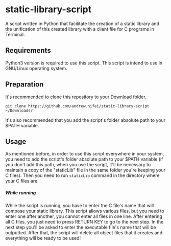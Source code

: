 # static-library-script
A script written in Python that facilitate the creation of a static library and the unification of this created library with a client file for C programs in Terminal.

## Requirements
Python3 version is required to use this script. This script is intend to use in GNU/Linux operating system.

## Preparation
It's recommended to clone this repository to your Download folder.

```
git clone https://github.com/andrewunifei/static-library-script ~/Downloads/
```
It's also recommended that you add the script's folder absolute path to your $PATH variable.

## Usage
As mentioned before, in order to use this script everywhere in your system, you need to add the script's folder absolute path to your $PATH variable (if you don't add this path, when you use the script, it'll be necessary to maintain a copy of the "staticLib" file in the same folder you're keeping your C files). Then you need to run ```staticLib``` command in the directory where your C files are.

##### While running
While the script is running, you have to enter the C file's name that will compose your static library. This script allows various files, but you need to enter one after another, you cannot enter all files in one line. After entering all C files, you just need to press RETURN KEY to go to the next step. In the next step you'll be asked to enter the executable file's name that will be outputted. After that, the script will delete all object files that it creates and everything will be ready to be used!
